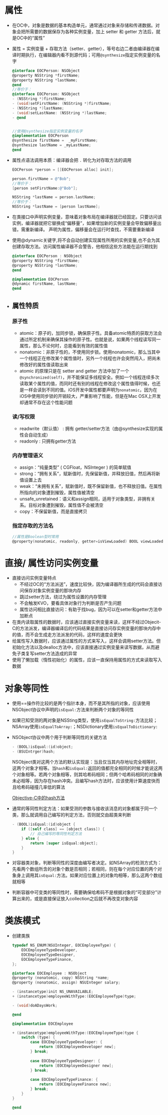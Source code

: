 # 属性

- 在OC中，对象是数据的基本构造单元，通常通过对象来存储和传递数据。对象会把所需要的数据保存为各种实例变量，加上 setter 和 getter 方法后，就是OC中的“属性”

- 属性 = 实例变量 + 存取方法（setter、getter），等号右边二者由编译器在编译时期执行，在编辑器内看不到源代码；可用`@synthesize`指定实例变量的名字

  ```objective-c
  @interface EOCPerson: NSObject
  @property NSString *firstName;
  @property NSString *lastName;
  @end
  //等价于：
  @interface EOCPerson: NSObject
  - (NSString *)firstName;
  - (void)setFirstName: (NSString *)firstName;
  - (NSString *)lastName;
  - (void)setLastName: (NSString *)lastName;
  - @end
  
  
  //使用@synthesize指定实例变量的名字
  @implementation EOCPerson
  @synthesize firstName =  _myFirstName;
  @synthesize lastName = _myLastName;
  @end
  ```

- 属性点语法调用本质：编译器会把 `.` 转化为对存取方法的调用

  ```objective-c
  EOCPerson *person = [[EOCPerson alloc] init];
  
  person.firstName = @"Bob";
  //等价于：
  [person setFirstName:@"Bob"];
  
  NSString *lastName = person.lastName;
  //等价于：
  NSString *lastName = [person lastName];
  ```

- 在类接口中声明实例变量，意味着对象布局在编译器就已经固定。只要访问该实例，编译器就把它替换成“偏移量”，如果增加新的实例变量会导致偏移量出错，需重新编译。 声明为属性，偏移量会在运行时查找，不需要重新编译

- 使用@dynamic关键字,将不会自动创建实现属性所用的实例变量,也不会为其创建存取方法。访问属性编译器不会警告，他相信这些方法能在运行期找到

  ```objective-c
  @interface EOCPerson : NSObject
  @property NSString *firstName;
  @property NSString *lastName;
  @end
  
  @implementation EOCPerson
  @dynamic firstName, lastName;
  @end
  ```

- ## 属性特质

  ### 原子性

  - atomic：原子的，加同步锁，确保原子性。具备atomic特质的获取方法会通过所定机制来确保其操作的原子性。也就是说，如果两个线程读写同一属性，那么不论何时，总能看到有效的属性值
  - nonatomic：非原子性的，不使用同步锁。使用nonatomic，那么当其中一个线程正在修改某个属性值时，另外一个线程也许会突然闯入，把尚未修改好的属性值读取出来
  - atomic 的原理只是在 setter and getter 方法中加了一个`@synchronized(self)`，并不能保证多线程安全。例如一个线程连续多次读取某个属性的值，而同时还有别的线程在修改这个属性值得时候，也还是一样会读到不同的值。iOS开发中属性都要声明为`nonatomic`，因为在iOS中使用同步锁的开销较大，严重影响了性能，但是在Mac OSX上开发却通常不存在这个性能问题

  ### 读/写权限

  - readwrite（默认值） : 拥有 getter/setter方法（由@synthesize实现的属性会自动生成）
  - readonly : 只拥有getter方法

  ### 内存管理语义

  - assign：“纯量类型” ( CGFloat，NSInteger ) 的简单赋值
  - strong：“拥有关系”，赋新值时，先保留新值，并释放旧值，然后再将新值设置上去
  - weak：“未拥有关系”，赋新值时，既不保留新值，也不释放旧值。在属性所指向的对象遭到摧毁，属性值被清空
  - unsafe_unretained：语义和assign相同，适用于对象类型，非拥有关系。目标对象遭到摧毁，属性值不会被清空
  - copy：不保留新值，而是直接拷贝

  ### 指定存取的方法名

  ```objective-c
  //属性是Boolean型时常用
  @property(nonatomic, readonly, getter=isViewLoaded) BOOL viewLoaded
  ```

# 直接/ 属性访问实例变量

- 直接访问实例变量特点
  - 不经过OC的“方法派送”，速度比较快，因为编译器所生成的代码会直接访问保存对象实例变量的那块内存
  - 跳过setter方法，绕过为属性设置的内存管理
  - 不会触发KVO，要看具体对象行为判断是否产生问题
  - 属性访问相比直接访问：有助于找bug，因为可以在setter和getter方法中加断点
- 在类内读取属性的数据时，应该通过直接实例变量来读，这样不经过Objecit-C的方法派发，编译器编译后的代码结果是直接访问存实例变量的那块内存中的值，而不会生成走方法派发的代码，这样的速度会更快
- 给属性写入数据时，应该通过属性的方式来写入，这样会调用setter方法。但初始化方法以及dealloc方法中，应该直接通过实例变量来读写数据，从而避免子类复写setter方法造成的异常
- 使用了懒加载（惰性初始化）的属性，应该一直保持用属性的方式来读取写入数据

# 对象等同性

- 使用==操作符比较的是两个指针本身，而不是其所指的对象，应该使用NSObject协议中声明的`isEqual:`方法来判断两个对象的等同性

- 如果已知受测的两对象是NSSting类型，使用`isEqualToString:`方法比较；NSArray使用`isEqualToArray:`；NSDictionary使用`isEqualToDictionary:`

- NSObject协议中两个用于判断等同性的关键方法

  ```objective-c
  - (BOOL)isEqual:(id)object;
  - (BSUIntrger)hash;
  ```

  NSObject类对这两个方法的默认实现是：当且仅当其内存地址完全相等时，这两个对象才相等。当`hash`和`isEqual:`返回的值都完全相同的时候才能说这两个对象相等。若两个对象相等，则其哈希码相同；但两个哈希码相同的对象确未必相等，因为存在hash冲突。且编写hash方法时，应该使用计算速度快而且哈希码碰撞几率低的算法

  [Objective-C中的hash方法](https://www.jianshu.com/p/99e171259b92/)

- 通常的等同性判定方法：如果受测的参数与接收该消息的对象都属于同一个类，那么就调用自己编写的判定方法，否则就交由超类来判断

  ```objective-c
  - (BOOL)isEqual:(id)object {
      if ([self class] == [object class]) {
          // 自己编写的等同性判定方法
      } else {
          return [super isEqual:object];
      }
  }
  ```

- 对容器类对象，判断等同性的深度由编写者决定。如NSArray的检测方式为：先看两个数组所含的对象个数是否相同；若相同，则在每个对应位置的两个对象身上调用其`isEqual:`方法。如果对应位置上的对象均相等，那么这两个数组就相等

- 判断容器中可变类的等同性时，需要确保哈希码不是根据对象的“可变部分”计算出来的，或是直接保证放入collection之后就不再改变对象内容

# 类族模式

- 创建类族

  ```objective-c
  typedef NS_ENUM(NSUInteger, EOCEmployeeType) {
      EOCEmployeeTypeDeveloper,
      EOCEmployeeTypeDesigner,
      EOCEmployeeTypeFinance,
  };
  
  @interface EOCEmployee : NSObject
  @property (nonatomic, copy) NSString *name;
  @property (nonatomic, assign) NSUInteger salary;
  
  - (instancetype)init NS_UNAVAILABLE;
  + (instancetype)employeeWithType:(EOCEmployeeType)type;
  
  - (void)doADaysWork;
  
  @end
  
  @implementation EOCEmployee
  
  + (instancetype)employeeWithType:(EOCEmployeeType)type {
      switch (type) {
          case EOCEmployeeTypeDeveloper: {
              return [EOCEmployeeDeveloper new];
          } break;
              
          case EOCEmployeeTypeDesigner: {
              return [EOCEmployeeDesigner new];
          } break;
              
          case EOCEmployeeTypeFinance: {
              return [EOCEmployeeFinance new];
          } break;
      }
  }
  
  @end
  
  ```

  